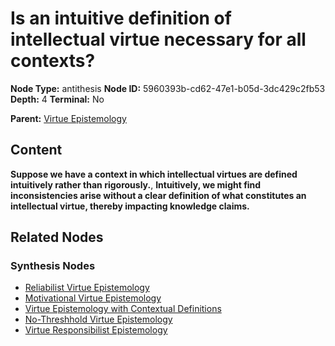 # Is an intuitive definition of intellectual virtue necessary for all contexts?

**Node Type:** antithesis
**Node ID:** 5960393b-cd62-47e1-b05d-3dc429c2fb53
**Depth:** 4
**Terminal:** No

**Parent:** [Virtue Epistemology](virtue-epistemology-synthesis-385211b3-effe-4c1e-820a-53ea345ccd88.md)

## Content

**Suppose we have a context in which intellectual virtues are defined intuitively rather than rigorously.**, **Intuitively, we might find inconsistencies arise without a clear definition of what constitutes an intellectual virtue, thereby impacting knowledge claims.**

## Related Nodes

### Synthesis Nodes

- [Reliabilist Virtue Epistemology](reliabilist-virtue-epistemology-synthesis-996a9300-738a-442f-82ab-4c1bbac2fcee.md)
- [Motivational Virtue Epistemology](motivational-virtue-epistemology-synthesis-2dace98e-be23-4e6c-ab6f-eae3ec15356d.md)
- [Virtue Epistemology with Contextual Definitions](virtue-epistemology-with-contextual-definitions-synthesis-c1aac7ba-948c-4df3-a08d-a4d9785dc3fa.md)
- [No-Threshhold Virtue Epistemology](no-threshhold-virtue-epistemology-synthesis-be09338d-4217-49fd-a2aa-aefb62673678.md)
- [Virtue Responsibilist Epistemology](virtue-responsibilist-epistemology-synthesis-f4fb1620-12ab-41cc-b4ea-a9f8d0e0c261.md)
